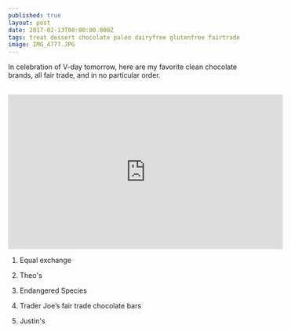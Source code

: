 ```yaml
---
published: true
layout: post
date: 2017-02-13T00:00:00.000Z
tags: treat dessert chocolate paleo dairyfree glutenfree fairtrade
image: IMG_4777.JPG
---
```


In celebration of V-day tomorrow, here are my favorite clean chocolate brands, all fair trade, and in no particular order.

<br>

<iframe width="560" height="315" src="https://www.youtube.com/embed/W8dyiww4K4c" frameborder="0" allowfullscreen></iframe>

<br>

1. Equal exchange

2. Theo's

3. Endangered Species

4. Trader Joe’s fair trade chocolate bars

5. Justin's

